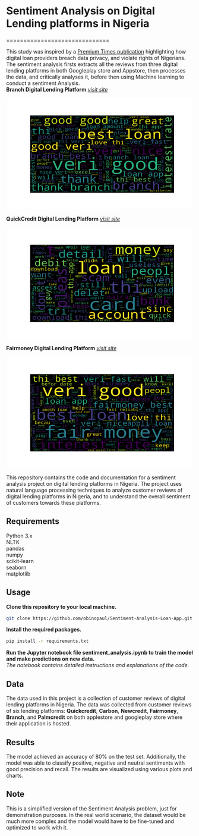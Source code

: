 # Sentiment Analysis on Digital Lending platforms in Nigeria
==============================
                                                                    
This study was inspired by a [Premium Times publication](https://www.premiumtimesng.com/news/headlines/499999-investigation-how-digital-loan-providers-breach-data-privacy-violate-rights-of-nigerians.html) highlighting how digital loan providers breach data privacy, and violate rights of Nigerians.
The sentiment analysis firsts extracts all the reviews from three digital lending platforms in both Googleplay store and Appstore, then processes the data, and critically analyses it, before then using Machine learning to conduct a sentiment Analysis.                           
**Branch Digital Lending Platform** [*visit site*](https://branch.com.ng/)
<p align="center">
  <img src="notebooks/branch.png" alt="Alt text" width="500" height="300">
</p>
                      
**QuickCredit Digital Lending Platform** [*visit site*](https://quickcredit.com.ng/)
<p align="center">
  <img src="notebooks/quickcredit_applestore.png" alt="Alt text" width="500" height="300">
</p>
      
**Fairmoney Digital Lending Platform** [*visit site*](https://fairmoney.ng/)
<p align="center">
  <img src="notebooks/Fairmoney_loan_app.png" alt="Alt text" width="500" height="300">
</p>
      
This repository contains the code and documentation for a sentiment analysis project on digital lending platforms in Nigeria. The project uses natural language processing techniques to analyze customer reviews of digital lending platforms in Nigeria, and to understand the overall sentiment of customers towards these platforms.

## Requirements                                      
Python 3.x                        
NLTK                                   
pandas                             
numpy                                     
scikit-learn                         
seaborn               
matplotlib                        

## Usage                                   
**Clone this repository to your local machine.**                                            
```bash     
git clone https://github.com/obinopaul/Sentiment-Analysis-Loan-App.git                                      
```      

**Install the required packages.**                                                        
```bash    
pip install -r requirements.txt                         
```    
    
**Run the Jupyter notebook file sentiment_analysis.ipynb to train the model and make predictions on new data.**             
*The notebook contains detailed instructions and explanations of the code.*                             

## Data
The data used in this project is a collection of customer reviews of digital lending platforms in Nigeria. The data was collected from customer reviews of six lending platforms: **Quickcredit**,  **Carbon**,  **Newcredit**,  **Fairmoney**,  **Branch**, and **Palmcredit** on both applestore and googleplay store where their application is hosted.

## Results                                                                 
The model achieved an accuracy of 80% on the test set. Additionally, the model was able to classify positive, negative and neutral sentiments with good precision and recall. The results are visualized using various plots and charts.
                        
## Note                                                                                
This is a simplified version of the Sentiment Analysis problem, just for demonstration purposes. In the real world scenario, the dataset would be much more complex and the model would have to be fine-tuned and optimized to work with it.
